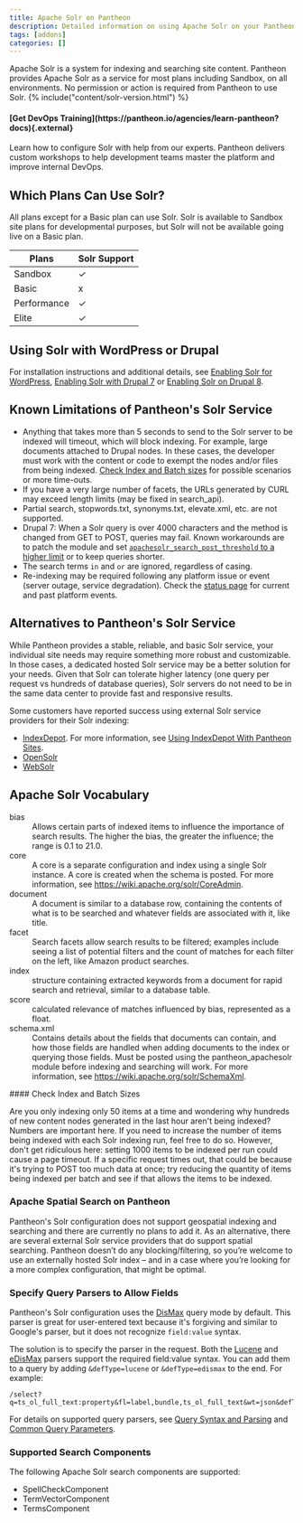 ```yaml
---
title: Apache Solr on Pantheon
description: Detailed information on using Apache Solr on your Pantheon Drupal or WordPress site.
tags: [addons]
categories: []
---
```

Apache Solr is a system for indexing and searching site content. Pantheon provides Apache Solr as a service for most plans including Sandbox, on all environments. No permission or action is required from Pantheon to use Solr. {% include("content/solr-version.html") %}

<div class="enablement">
  <h4 class="info" markdown="1">[Get DevOps Training](https://pantheon.io/agencies/learn-pantheon?docs){.external}</h4>
  <p>Learn how to configure Solr with help from our experts. Pantheon delivers custom workshops to help development teams master the platform and improve internal DevOps.</p>
</div>

## Which Plans Can Use Solr?

All plans except for a Basic plan can use Solr. Solr is available to Sandbox site plans for developmental purposes, but Solr will not be available going live on a Basic plan.

| Plans         | Solr Support <a rel="popover" data-proofer-ignore data-toggle="tooltip" data-html="true" data-content="Available across all environments, including Multidevs."><em class="fa fa-info-circle"></em></a> |
| ------------- | ------ |
| Sandbox       | ✓      |
| Basic         | x      |
| Performance   | ✓      |
| Elite         | ✓      |

## Using Solr with WordPress or Drupal

For installation instructions and additional details, see [Enabling Solr for WordPress](/docs/wordpress-solr), [Enabling Solr with Drupal 7](/docs/solr-drupal-7) or [Enabling Solr on Drupal 8](/docs/solr-drupal-8).

## Known Limitations of Pantheon's Solr Service

- Anything that takes more than 5 seconds to send to the Solr server to be indexed will timeout, which will block indexing. For example, large documents attached to Drupal nodes. In these cases, the developer must work with the content or code to exempt the nodes and/or files from being indexed. [Check Index and Batch sizes](#apache-solr-vocabulary) for possible scenarios or more time-outs.
- If you have a very large number of facets, the URLs generated by CURL may exceed length limits (may be fixed in search\_api).
-  Partial search, stopwords.txt, synonyms.txt, elevate.xml, etc. are not supported.
-  Drupal 7: When a Solr query is over 4000 characters and the method is changed from GET to POST, queries may fail. Known workarounds are to patch the module and set [`apachesolr_search_post_threshold` to a higher limit](https://github.com/pantheon-systems/drops-7/blob/master/modules/pantheon/pantheon_apachesolr/Pantheon_Apache_Solr_Service.php#L873) or to keep queries shorter.
- The search terms `in` and `or` are ignored, regardless of casing.
- Re-indexing may be required following any platform issue or event (server outage, service degradation). Check the [status page](http://status.pantheon.io) for current and past platform events.

## Alternatives to Pantheon's Solr Service

While Pantheon provides a stable, reliable, and basic Solr service, your individual site needs may require something more robust and customizable. In those cases, a dedicated hosted Solr service may be a better solution for your needs. Given that Solr can tolerate higher latency (one query per request vs hundreds of database queries), Solr servers do not need to be in the same data center to provide fast and responsive results.

Some customers have reported success using external Solr service providers for their Solr indexing:

 - [IndexDepot](https://www.indexdepot.com/en/). For more information, see [Using IndexDepot With Pantheon Sites](/docs/indexdepot/).
 - [OpenSolr](https://opensolr.com/)
 - [WebSolr](https://websolr.com/)

## Apache Solr Vocabulary

<dl>
	<dt>bias</dt>
	<dd>Allows certain parts of indexed items to influence the importance of search results. The higher the bias, the greater the influence; the range is 0.1 to 21.0.</dd>
	<dt>core</dt>
	<dd>A core is a separate configuration and index using a single Solr instance. A core is created when the schema is posted. For more information, see <a href="https://wiki.apache.org/solr/CoreAdmin">https://wiki.apache.org/solr/CoreAdmin</a>.
</dd>
	<dt>document</dt>
	<dd>A document is similar to a database row, containing the contents of what is to be searched and whatever fields are associated with it, like title.</dd>
	<dt>facet</dt>
	<dd>Search facets allow search results to be filtered; examples include seeing a list of potential filters and the count of matches for each filter on the left, like Amazon product searches.</dd>
	<dt>index</dt>
	<dd>structure containing extracted keywords from a document for rapid search and retrieval, similar to a database table.</dd>
	<dt>score</dt>
	<dd>calculated relevance of matches influenced by bias, represented as a float.</dd>
	<dt>schema.xml</dt>
	<dd>Contains details about the fields that documents can contain, and how those fields are handled when adding documents to the index or querying those fields. Must be posted using the pantheon_apachesolr module before indexing and searching will work. For more information, see <a href="https://wiki.apache.org/solr/SchemaXml">https://wiki.apache.org/solr/SchemaXml</a>.
</dd>
</dl>
#### Check Index and Batch Sizes

Are you only indexing only 50 items at a time and wondering why hundreds of new content nodes generated in the last hour aren't being indexed? Numbers are important here. If you need to increase the number of items being indexed with each Solr indexing run, feel free to do so. However, don't get ridiculous here: setting 1000 items to be indexed per run could cause a page timeout. If a specific request times out, that could be because it's trying to POST too much data at once; try reducing the quantity of items being indexed per batch and see if that allows the items to be indexed.

### Apache Spatial Search on Pantheon

Pantheon's Solr configuration does not support geospatial indexing and searching and there are currently no plans to add it.
As an alternative, there are several external Solr service providers that do support spatial searching. Pantheon doesn’t do any blocking/filtering, so you’re welcome to use an externally hosted Solr index – and in a case where you’re looking for a more complex configuration, that might be optimal.

### Specify Query Parsers to Allow Fields
Pantheon's Solr configuration uses the [DisMax](https://cwiki.apache.org/confluence/display/solr/The+DisMax+Query+Parser) query mode by default. This parser is great for user-entered text because it's forgiving and similar to Google's parser, but it does not recognize `field:value` syntax.

The solution is to specify the parser in the request. Both the [Lucene](https://cwiki.apache.org/confluence/display/solr/The+Standard+Query+Parser) and [eDisMax](https://cwiki.apache.org/confluence/display/solr/The+Extended+DisMax+Query+Parser) parsers support the required field:value syntax. You can add them to a query by adding `&defType=lucene` or `&defType=edismax` to the end. For example:
```
/select?q=ts_ol_full_text:property&fl=label,bundle,ts_ol_full_text&wt=json&defType=edismax
```
For details on supported query parsers, see [Query Syntax and Parsing]( https://cwiki.apache.org/confluence/display/solr/Query+Syntax+and+Parsing) and [Common Query Parameters](https://cwiki.apache.org/confluence/display/solr/Common+Query+Parameters#CommonQueryParameters-ThedefTypeParameter).

### Supported Search Components

The following Apache Solr search components are supported:

* SpellCheckComponent
* TermVectorComponent
* TermsComponent
